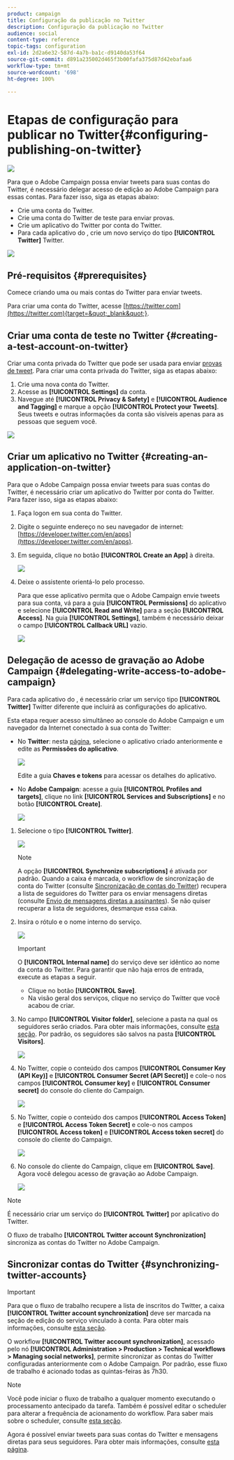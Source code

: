 ```yaml
---
product: campaign
title: Configuração da publicação no Twitter
description: Configuração da publicação no Twitter
audience: social
content-type: reference
topic-tags: configuration
exl-id: 2d2a6e32-587d-4a7b-ba1c-d9140da53f64
source-git-commit: d891a235002d465f3b00fafa375d87d42ebafaa6
workflow-type: tm+mt
source-wordcount: '698'
ht-degree: 100%

---
```


# Etapas de configuração para publicar no Twitter{#configuring-publishing-on-twitter}

![](../../assets/v7-only.svg)

Para que o Adobe Campaign possa enviar tweets para suas contas do Twitter, é necessário delegar acesso de edição ao Adobe Campaign para essas contas. Para fazer isso, siga as etapas abaixo:

* Crie uma conta do Twitter.
* Crie uma conta do Twitter de teste para enviar provas.
* Crie um aplicativo do Twitter por conta do Twitter.
* Para cada aplicativo do , crie um novo serviço do tipo **[!UICONTROL Twitter]** Twitter.

![](assets/social_diagram_twitter_service.png)

## Pré-requisitos {#prerequisites}

Comece criando uma ou mais contas do Twitter para enviar tweets.

Para criar uma conta do Twitter, acesse [https://twitter.com](https://twitter.com){target=&quot;_blank&quot;}.

## Criar uma conta de teste no Twitter {#creating-a-test-account-on-twitter}

Criar uma conta privada do Twitter que pode ser usada para enviar [provas de tweet](../../social/using/publishing-on-twitter.md#sending-the-proof). Para criar uma conta privada do Twitter, siga as etapas abaixo:

1. Crie uma nova conta do Twitter.
1. Acesse as **[!UICONTROL Settings]** da conta.
1. Navegue até **[!UICONTROL Privacy & Safety]** e **[!UICONTROL Audience and Tagging]** e marque a opção **[!UICONTROL Protect your Tweets]**. Seus tweets e outras informações da conta são visíveis apenas para as pessoas que seguem você.

![](assets/social_twitter_test_page.png)

## Criar um aplicativo no Twitter {#creating-an-application-on-twitter}

Para que o Adobe Campaign possa enviar tweets para suas contas do Twitter, é necessário criar um aplicativo do Twitter por conta do Twitter. Para fazer isso, siga as etapas abaixo:

1. Faça logon em sua conta do Twitter.
1. Digite o seguinte endereço no seu navegador de internet: [https://developer.twitter.com/en/apps](https://developer.twitter.com/en/apps).
1. Em seguida, clique no botão **[!UICONTROL Create an App]** à direita.

   ![](assets/social_create_twitter_app_001.png)

1. Deixe o assistente orientá-lo pelo processo.

   Para que esse aplicativo permita que o Adobe Campaign envie tweets para sua conta, vá para a guia **[!UICONTROL Permissions]** do aplicativo e selecione **[!UICONTROL Read and Write]** para a seção **[!UICONTROL Access]**. Na guia **[!UICONTROL Settings]**, também é necessário deixar o campo **[!UICONTROL Callback URL]** vazio.

   ![](assets/social_create_twitter_app_002.png)

## Delegação de acesso de gravação ao Adobe Campaign {#delegating-write-access-to-adobe-campaign}

Para cada aplicativo do , é necessário criar um serviço tipo **[!UICONTROL Twitter]** Twitter diferente que incluirá as configurações do aplicativo.

Esta etapa requer acesso simultâneo ao console do Adobe Campaign e um navegador da Internet conectado à sua conta do Twitter:

* No **Twitter**: nesta [página](https://developer.twitter.com/en/portal/projects-and-apps), selecione o aplicativo criado anteriormente e edite as **Permissões do aplicativo**.

   ![](assets/social_twitter_service_002.png)

   Edite a guia **Chaves e tokens** para acessar os detalhes do aplicativo.

* No **Adobe Campaign**: acesse a guia **[!UICONTROL Profiles and targets]**, clique no link **[!UICONTROL Services and Subscriptions]** e no botão **[!UICONTROL Create]**.

   ![](assets/social_twitter_service_007.png)

1. Selecione o tipo **[!UICONTROL Twitter]**.

   ![](assets/social_twitter_service_008.png)

   >[!NOTE]
   >
   >A opção **[!UICONTROL Synchronize subscriptions]** é ativada por padrão. Quando a caixa é marcada, o workflow de sincronização de conta do Twitter (consulte [Sincronização de contas do Twitter](#synchronizing-twitter-accounts)) recupera a lista de seguidores do Twitter para os enviar mensagens diretas (consulte [Envio de mensagens diretas a assinantes](../../social/using/publishing-on-twitter.md#sending-direct-messages-to-subscribers)). Se não quiser recuperar a lista de seguidores, desmarque essa caixa.

1. Insira o rótulo e o nome interno do serviço.

   ![](assets/social_twitter_service_009.png)

   >[!IMPORTANT]
   >
   >O **[!UICONTROL Internal name]** do serviço deve ser idêntico ao nome da conta do Twitter. Para garantir que não haja erros de entrada, execute as etapas a seguir.

   * Clique no botão **[!UICONTROL Save]**.
   * Na visão geral dos serviços, clique no serviço do Twitter que você acabou de criar.

   <!-- * Select the **[!UICONTROL Twitter page]** tab. The Twitter account should be displayed. 
    
      ![](assets/social_twitter_service_010.png)-->

1. No campo **[!UICONTROL Visitor folder]**, selecione a pasta na qual os seguidores serão criados. Para obter mais informações, consulte [esta seção](../../social/using/publishing-on-twitter.md#operating-principle). Por padrão, os seguidores são salvos na pasta **[!UICONTROL Visitors]**.

   ![](assets/social_twitter_service_010_b.png)

1. No Twitter, copie o conteúdo dos campos **[!UICONTROL Consumer Key (API Key)]** e **[!UICONTROL Consumer Secret (API Secret)]** e cole-o nos campos **[!UICONTROL Consumer key]** e **[!UICONTROL Consumer secret]** do console do cliente do Campaign.

   ![](assets/social_twitter_service_012.png)

1. No Twitter, copie o conteúdo dos campos **[!UICONTROL Access Token]** e **[!UICONTROL Access Token Secret]** e cole-o nos campos **[!UICONTROL Access token]** e **[!UICONTROL Access token secret]** do console do cliente do Campaign.

   ![](assets/social_twitter_service_013.png)

1. No console do cliente do Campaign, clique em **[!UICONTROL Save]**. Agora você delegou acesso de gravação ao Adobe Campaign.

   ![](assets/social_twitter_service_014.png)

>[!NOTE]
>
>É necessário criar um serviço do **[!UICONTROL Twitter]** por aplicativo do Twitter.

O fluxo de trabalho **[!UICONTROL Twitter account Synchronization]** sincroniza as contas do Twitter no Adobe Campaign.

## Sincronizar contas do Twitter {#synchronizing-twitter-accounts}

>[!IMPORTANT]
>
>Para que o fluxo de trabalho recupere a lista de inscritos do Twitter, a caixa **[!UICONTROL Twitter account synchronization]** deve ser marcada na seção de edição do serviço vinculado à conta. Para obter mais informações, consulte [esta seção](#delegating-write-access-to-adobe-campaign).

O workflow **[!UICONTROL Twitter account synchronization]**, acessado pelo nó **[!UICONTROL Administration > Production > Technical workflows > Managing social networks]**, permite sincronizar as contas do Twitter configuradas anteriormente com o Adobe Campaign. Por padrão, esse fluxo de trabalho é acionado todas as quintas-feiras às 7h30.

>[!NOTE]
>
>Você pode iniciar o fluxo de trabalho a qualquer momento executando o processamento antecipado da tarefa. Também é possível editar o scheduler para alterar a frequência de acionamento do workflow. Para saber mais sobre o scheduler, consulte [esta seção](../../workflow/using/scheduler.md).

Agora é possível enviar tweets para suas contas do Twitter e mensagens diretas para seus seguidores. Para obter mais informações, consulte [esta página](../../social/using/publishing-on-twitter.md).
